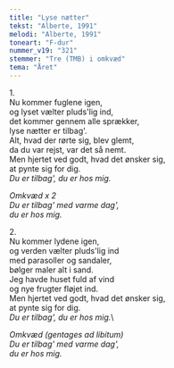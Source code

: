 ```yaml
---
title: "Lyse nætter"
tekst: "Alberte, 1991"
melodi: "Alberte, 1991"
toneart: "F-dur"
nummer_v19: "321"
stemmer: "Tre (TMB) i omkvæd"
tema: "Året"
---
```


1\.\
Nu kommer fuglene igen,\
og lyset vælter pluds'lig ind,\
det kommer gennem alle sprækker,\
lyse nætter er tilbag'.\
Alt, hvad der rørte sig, blev glemt,\
da du var rejst, var det så nemt.\
Men hjertet ved godt, hvad det ønsker sig,\
at pynte sig for dig.\
*Du er tilbag', du er hos mig.*

*Omkvæd x 2*\
*Du er tilbag' med varme dag',*\
*du er hos mig.*

2\.\
Nu kommer lydene igen,\
og verden vælter pluds'lig ind\
med parasoller og sandaler,\
bølger maler alt i sand.\
Jeg havde huset fuld af vind\
og nye frugter fløjet ind.\
Men hjertet ved godt, hvad det ønsker sig,\
at pynte sig for dig.\
*Du er tilbag', du er hos mig.*\

*Omkvæd (gentages ad libitum)*\
*Du er tilbag' med varme dag',*\
*du er hos mig.*